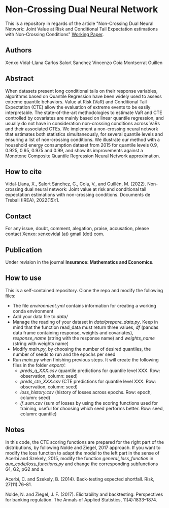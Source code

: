 # Non-Crossing Dual Neural Network
This is a repository in regards of the article "Non-Crossing Dual Neural Network: Joint Value at Risk and Conditional Tail Expectation estimations with Non-Crossing Conditions" [Working Paper](https://papers.ssrn.com/sol3/papers.cfm?abstract_id=4351877).


## Authors
Xenxo Vidal-Llana
Carlos Salort Sanchez
Vincenzo Coia
Montserrat Guillen


## Abstract
When datasets present long conditional tails on their response variables, algorithms based on Quantile Regression have been widely used to assess extreme quantile behaviors. Value at Risk (VaR) and Conditional Tail Expectation (CTE) allow the evaluation of extreme events to be easily interpretable. The state-of-the-art methodologies to estimate VaR and CTE controlled by covariates are mainly based on linear quantile regression, and usually do not have in consideration non-crossing conditions across VaRs and their associated CTEs. We implement a non-crossing neural network that estimates both statistics simultaneously, for several quantile levels and ensuring a list of non-crossing conditions. We illustrate our method with a household energy consumption dataset from 2015 for quantile levels 0.9, 0.925, 0.95, 0.975 and 0.99, and show its improvements against a Monotone Composite Quantile Regression Neural Network approximation.


## How to cite
Vidal-Llana, X., Salort Sánchez, C., Coia, V., and Guillén, M. (2022). Non-crossing dual neural network: Joint value at risk and conditional tail expectation estimations with non-crossing conditions. Documents de Treball (IREA), 2022(15):1.


## Contact
For any issue, doubt, comment, alegation, praise, accusation, please contact Xenxo: xenxovidal (at) gmail (dot) com.


## Publication
Under revision in the journal **Insurance: Mathematics and Economics**.


## How to use
This is a self-contained repository. Clone the repo and modify the following files:
- The file *environment.yml* contains information for creating a working conda environment
- Add your data file to *data/*
- Manage the reading of your dataset in *data/prepare_data.py*. Keep in mind that the function read_data must return three values, *df* (pandas data frame containing response, weights and covariates), *response_name* (string with the response name) and *weights_name* (string with weights name)
- Modify *main.py*, by choosing the number of desired quantiles, the number of seeds to run and the epochs per seed
- Run *main.py* when finishing previous steps. It will create the following files in the folder *export/*:
	- *preds_q_XXX.csv* (quantile predictions for quantile level XXX. Row: observation, column: seed)
	- *preds_cte_XXX.csv* (CTE predictions for quantile level XXX. Row: observation, column: seed)
	- *loss_history.csv* (history of losses across epochs. Row: epoch, column: seed)
	- *lf_sum.csv* (sum of losses by using the scoring functions used for training, useful for choosing which seed performs better. Row: seed, column: quantile)


## Notes
In this code, the CTE scoring functions are prepared for the right part of the distributions, by following Nolde and Ziegel, 2017 approach. If you want to modify the loss function to adapt the model to the left part in the sense of Acerbi and Szekely, 2015, modify the function *general_loss_function* in *aux_code/loss_functions.py* and change the corresponding subfunctions G1, G2, pG2 and a.

Acerbi, C. and Szekely, B. (2014). Back-testing expected shortfall. Risk, 27(11):76–81.

Nolde, N. and Ziegel, J. F. (2017). Elicitability and backtesting: Perspectives
for banking regulation. The Annals of Applied Statistics, 11(4):1833–1874.

